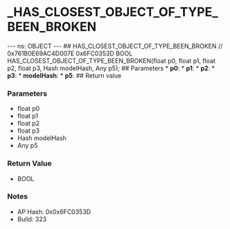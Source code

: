 # _HAS_CLOSEST_OBJECT_OF_TYPE_BEEN_BROKEN

--- ns: OBJECT --- ## HAS_CLOSEST_OBJECT_OF_TYPE_BEEN_BROKEN  // 0x761B0E69AC4D007E 0x6FC0353D BOOL HAS_CLOSEST_OBJECT_OF_TYPE_BEEN_BROKEN(float p0, float p1, float p2, float p3, Hash modelHash, Any p5);   ## Parameters * **p0**: * **p1**: * **p2**: * **p3**: * **modelHash**: * **p5**:  ## Return value

### Parameters
* float p0
* float p1
* float p2
* float p3
* Hash modelHash
* Any p5

### Return Value
* BOOL

### Notes
* AP Hash: 0x0x6FC0353D
* Build: 323

